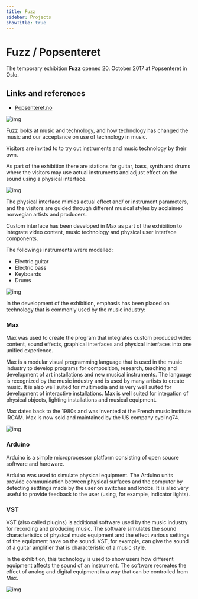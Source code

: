 ```yaml
---
title: Fuzz
sidebar: Projects
showTitle: true
---
```


# Fuzz / Popsenteret

The temporary exhibition **Fuzz** opened 20. October 2017 at Popsenteret in Oslo.

## Links and references
* [Popsenteret.no](https://www.popsenteret.no/ArticleDetails.aspx?ArtId=568&mid=21)

![img](./fuzz_logo.jpg "img")


Fuzz looks at music and technology, and how technology has changed the music and our acceptance on use of technology in music.

Visitors are invited to to try out instruments and music technology by their own.

As part of the exhibition there are stations for guitar, bass, synth and drums where the visitors may use actual instruments and adjust effect on the sound using a physical interface.

![img](./fuzz_guitar_1.jpg "img")

The physical interface mimics actual effect and/ or instrument parameters, and the visitors are guided through different musical styles by acclaimed norwegian artists and producers.

Custom interface has been developed in Max as part of the exhibition to integrate video content, music technology and physical user interface components.

The followings instruments wrere modelled:
 - Electric guitar
 - Electric bass
 - Keyboards
 - Drums


![img](./fuzz_pedals.jpeg "img")



In the development of the exhibition, emphasis has been placed on technology that is commenly used by the music industry:

### Max

Max was used to create the program that integrates custom produced video content, sound effects, graphical interfaces and physical interfaces into one unified experience.

Max is a modular visual programming language that is used in the music industry to develop programs for composition, research, teaching and development of art installations and new musical instruments. The language is recognized by the music industry and is used by many artists to create music. It is also well suited for multimedia and is very well suited for development of interactive installations. Max is well suited for integation of physical objects, lighting installations and musical equipment.

Max dates back to the 1980s and was invented at the French music institute IRCAM. Max is now sold and maintained by the US company cycling74.

![img](./fuzz_drums.jpeg "img")

### Arduino

Arduino is a simple microprocessor platform consisting of open soucre software and hardware.

Arduino was used to simulate physical equipment. The Arduino units provide communication between physical surfaces and the computer by detecting setttings made by the user on switches and knobs. It is also very useful to provide feedback to the user (using, for example, indicator lights).

### VST

VST (also called plugins) is additional software used by the music industry for recording and producing music. The software simulates the sound characteristics of physical music equipment and the effect various settings of the equipment have on the sound. VST, for example, can give the sound of a guitar amplifier that is characteristic of a music style.

In the exhibition, this technology is used to show users how different equipment affects the sound of an instrument. The software recreates the effect of analog and digital equipment in a way that can be controlled from Max.

![img](./fuzz_synth_1.jpg "img")
